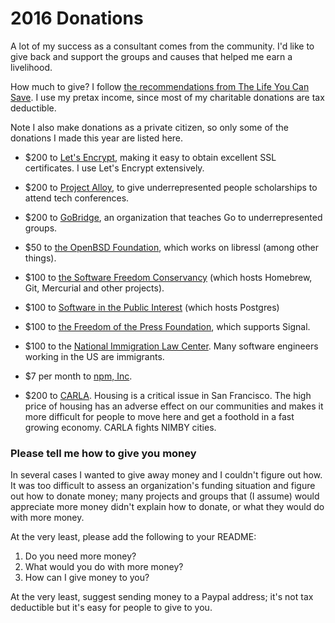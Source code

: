 # 2016 Donations

A lot of my success as a consultant comes from the community. I'd like to give
back and support the groups and causes that helped me earn a livelihood.

How much to give? I follow [the recommendations from The Life You Can
Save][giving-recommendation]. I use my pretax income, since most of my
charitable donations are tax deductible.

Note I also make donations as a private citizen, so only some of the donations
I made this year are listed here.

- $200 to [Let's Encrypt][le], making it easy to obtain excellent SSL
certificates. I use Let's Encrypt extensively.

- $200 to [Project Alloy][projectalloy], to give underrepresented people
scholarships to attend tech conferences.

- $200 to [GoBridge][gobridge], an organization that teaches Go to
underrepresented groups.

- $50 to [the OpenBSD Foundation][openbsd], which works on libressl (among
other things).

- $100 to [the Software Freedom Conservancy][sfc] (which hosts Homebrew, Git,
  Mercurial and other projects).

- $100 to [Software in the Public Interest][postgres] (which hosts Postgres)

- $100 to [the Freedom of the Press Foundation][press], which supports Signal.

- $100 to the [National Immigration Law Center][nilc]. Many software engineers
  working in the US are immigrants.

- $7 per month to [npm, Inc](https://npmjs.org).

- $200 to [CARLA][carla]. Housing is a critical issue in San Francisco. The
high price of housing has an adverse effect on our communities and makes it
more difficult for people to move here and get a foothold in a fast growing
economy. CARLA fights NIMBY cities.

### Please tell me how to give you money

In several cases I wanted to give away money and I couldn't figure out how. It
was too difficult to assess an organization's funding situation and figure out
how to donate money; many projects and groups that (I assume) would appreciate
more money didn't explain how to donate, or what they would do with more money.

At the very least, please add the following to your README:

1) Do you need more money?
2) What would you do with more money?
3) How can I give money to you?

At the very least, suggest sending money to a Paypal address; it's not tax
deductible but it's easy for people to give to you.

[giving-recommendation]: https://www.thelifeyoucansave.org/Take-the-Pledge
[le]: https://letsencrypt.org/
[projectalloy]: https://www.projectalloy.org/
[sfc]: https://sfconservancy.org/projects/current/
[carla]: http://carlaef.org/
[postgres]: http://www.spi-inc.org/
[press]: https://freedom.press/
[nilc]: https://www.nilc.org/
[gobridge]: https://golangbridge.org/
[openbsd]: http://www.openbsdfoundation.org/

